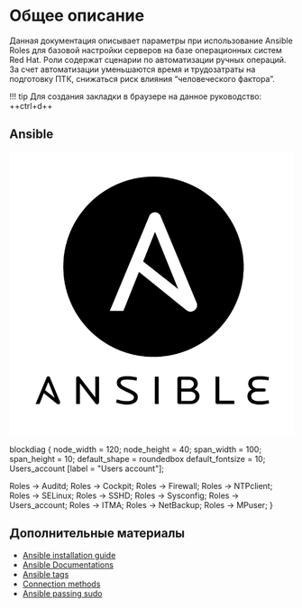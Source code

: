 # Общее описание
Данная документация описывает параметры при использование Ansible Roles для базовой настройки серверов на базе операционных систем Red Hat. Роли содержат сценарии по автоматизации ручных операций. За счет автоматизации уменьшаются время и трудозатраты на подготовку ПТК, снижаться риск влияния “человеческого фактора”.

!!! tip
    Для создания закладки в браузере на данное руководство: ++ctrl+d++

## Ansible

![VSCode](images/ansible.png)

blockdiag {
  node_width = 120;
  node_height = 40;
  span_width = 100;
  span_height = 10;
  default_shape = roundedbox
  default_fontsize = 10;
  Users_account [label = "Users account"];

  Roles -> Auditd;
  Roles -> Cockpit;
  Roles -> Firewall;
  Roles -> NTPclient;
  Roles -> SELinux;
  Roles -> SSHD;
  Roles -> Sysconfig;
  Roles -> Users_account;
  Roles -> ITMA;
  Roles -> NetBackup;
  Roles -> MPuser;
}

## Дополнительные материалы

- [Ansible installation guide](https://docs.ansible.com/ansible/latest/installation_guide/intro_installation.html)
- [Ansible Documentations](https://docs.ansible.com)
- [Ansible tags](https://docs.ansible.com/ansible/latest/user_guide/playbooks_tags.html)
- [Connection methods](https://docs.ansible.com/ansible/latest/user_guide/connection_details.html)
- [Ansible passing sudo](https://8gwifi.org/docs/ansible-sudo-ssh-password.jsp)